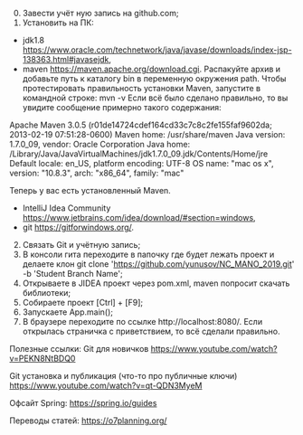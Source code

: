 0. Завести учёт ную запись на github.com;
1. Установить на ПК:
- jdk1.8 https://www.oracle.com/technetwork/java/javase/downloads/index-jsp-138363.html#javasejdk,
- maven https://maven.apache.org/download.cgi. Распакуйте архив и добавьте путь к каталогу bin в переменную окружения path. Чтобы протестировать правильность установки Maven, запустите в командной строке:
mvn -v
Если всё было сделано правильно, то вы увидите сообщение примерно такого содержания:

Apache Maven 3.0.5 (r01de14724cdef164cd33c7c8c2fe155faf9602da; 2013-02-19 07:51:28-0600)
Maven home: /usr/share/maven
Java version: 1.7.0_09, vendor: Oracle Corporation
Java home: /Library/Java/JavaVirtualMachines/jdk1.7.0_09.jdk/Contents/Home/jre
Default locale: en_US, platform encoding: UTF-8
OS name: "mac os x", version: "10.8.3", arch: "x86_64", family: "mac"

Теперь у вас есть установленный Maven.

- IntelliJ Idea Community https://www.jetbrains.com/idea/download/#section=windows,
- git https://gitforwindows.org/.
2. Связать Git и учётную запись;
3. В консоли гита переходите в папочку где будет лежать проект и делаете клон git clone 'https://github.com/yunusov/NC_MANO_2019.git' -b 'Student Branch Name';
4. Открываете в JIDEA проект через pom.xml, maven попросит скачать библиотеки;
5. Собираете проект [Ctrl] + [F9];
6. Запускаете App.main();
7. В браузере переходите по ссылке http://localhost:8080/. Если открылась страничка с приветствием, то всё сделали правильно.

Полезные ссылки:
Git для новичков https://www.youtube.com/watch?v=PEKN8NtBDQ0

Git установка и публикация (что-то про публичные ключи) https://www.youtube.com/watch?v=qt-QDN3MyeM

Офсайт Spring: https://spring.io/guides

Переводы статей: https://o7planning.org/
